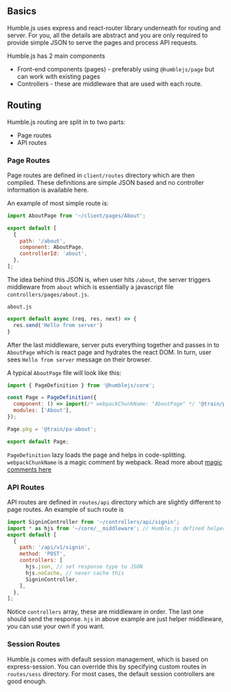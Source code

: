 ## Basics

Humble.js uses express and react-router library underneath for routing and server. For you, all the details are abstract and you are only required to provide simple JSON
to serve the pages and process API requests.

Humble.js has 2 main components

 * Front-end components (pages) - preferably using `@humblejs/page` but can work with existing pages
 * Controllers - these are middleware that are used with each route.
 
## Routing

Humble.js routing are split in to two parts:
 * Page routes
 * API routes
 
### Page Routes
Page routes are defined in `client/routes` directory which are then compiled. These definitions are simple JSON based and no controller information is available here.


An example of most simple route is:
```javascript
import AboutPage from '~/client/pages/About';

export default [
  {
    path: '/about',
    component: AboutPage,
    controllerId: 'about',
  },
];
```

The idea behind this JSON is, when user hits `/about`, the server triggers middleware from `about` which is essentially a javascript file `controllers/pages/about.js`.

`about.js`
```javascript
export default async (req, res, next) => {
  res.send('Hello from server')
}
```

After the last middleware, server puts everything together and passes in to `AboutPage` which is react page and hydrates the react DOM. In turn, user sees `Hello from server` message on their browser.

A typical `AboutPage` file will look like this:

```javascript
import { PageDefinition } from '@humblejs/core';

const Page = PageDefinition({
  component: () => import(/* webpackChunkName: "AboutPage" */ '@train/pa-about'),
  modules: ['About'],
});

Page.pkg = '@train/pa-about';

export default Page;
```

`PageDefinition` lazy loads the page and helps in code-splitting. `webpackChunkName` is a magic comment by webpack. Read more about [magic comments here](https://medium.com/faceyspacey/how-to-use-webpacks-new-magic-comment-feature-with-react-universal-component-ssr-a38fd3e296a)

### API Routes
API routes are defined in `routes/api` directory which are slightly different to page routes. An example of such route is

```javascript
import SigninController from '~/controllers/api/signin';
import * as hjs from '~/core/__middleware'; // Humble.js defined helper middleware
export default [
  {
    path: '/api/v1/signin',
    method: 'POST',
    controllers: [
      hjs.json, // set response type to JSON
      hjs.noCache, // never cache this
      SigninController,
    ],
  },
];
```

Notice `controllers` array, these are middleware in order. The last one should send the response. `hjs` in above example are just helper middleware, you can use your own if you want.

### Session Routes
Humble.js comes with default session management, which is based on express-session. You can override this by specifying custom routes in `routes/sess` directory. For most cases, the default session controllers are good enough.
